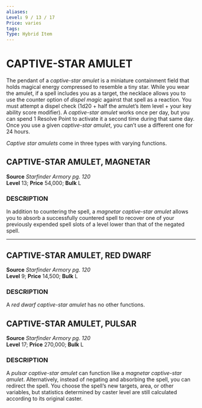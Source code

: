 ```yaml
---
aliases: 
Level: 9 / 13 / 17
Price: varies 
tags: 
Type: Hybrid Item
---
```

# CAPTIVE-STAR AMULET
The pendant of a _captive-star amulet_ is a miniature containment field that holds magical energy compressed to resemble a tiny star. While you wear the amulet, if a spell includes you as a target, the necklace allows you to use the counter option of _dispel magic_ against that spell as a reaction. You must attempt a dispel check (1d20 + half the amulet’s item level + your key ability score modifier). A _captive-star amulet_ works once per day, but you can spend 1 Resolve Point to activate it a second time during that same day. Once you use a given _captive-star amulet_, you can’t use a different one for 24 hours.  
  
_Captive star amulets_ come in three types with varying functions.  

## CAPTIVE-STAR AMULET, MAGNETAR

**Source** _Starfinder Armory pg. 120_  
**Level** 13; **Price** 54,000; **Bulk** L

### DESCRIPTION

In addition to countering the spell, a _magnetar captive-star amulet_ allows you to absorb a successfully countered spell to recover one of your previously expended spell slots of a level lower than that of the negated spell.

---

## CAPTIVE-STAR AMULET, RED DWARF

**Source** _Starfinder Armory pg. 120_  
**Level** 9; **Price** 14,500; **Bulk** L

### DESCRIPTION

A _red dwarf captive-star amulet_ has no other functions.

## CAPTIVE-STAR AMULET, PULSAR

**Source** _Starfinder Armory pg. 120_  
**Level** 17; **Price** 270,000; **Bulk** L

### DESCRIPTION

A _pulsar captive-star amulet_ can function like a _magnetar captive-star amulet_. Alternatively, instead of negating and absorbing the spell, you can redirect the spell. You choose the spell’s new targets, area, or other variables, but statistics determined by caster level are still calculated according to its original caster.
